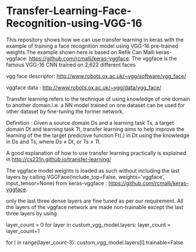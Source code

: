 # Transfer-Learning-Face-Recognition-using-VGG-16
This repository shows how we can use transfer learning in keras with the example of training a face recognition model using VGG-16 pre-trained weights.The example shown here is based on Refik Can Malli keras-vggface: https://github.com/rcmalli/keras-vggface.
The vggface is the famous VGG-16 CNN trained on 2,622 different faces 

vgg face descriptor: http://www.robots.ox.ac.uk/~vgg/software/vgg_face/

vggface data : http://www.robots.ox.ac.uk/~vgg/data/vgg_face/

Transfer learning refers to the technique of using knowledge of one domain to another domain.i.e. a NN model trained on one dataset can be used for other dataset by fine-tuning the former network.

Definition : Given a source domain Ds and a learning task Ts, a target domain Dt and learning task Tt, transfer learning aims to help improve the learning of the the target predictive function Ft(.) in Dt using the knowledge in Ds and Ts, where Ds ≠ Dt, or Ts ≠ Tt.

A good explanation of how to use transfer learning practically is explained in http://cs231n.github.io/transfer-learning/

The vggface model weights is loaded as such without including the last layers by calling VGGFace(include_top=False, weights='vggface',
          input_tensor=None) from keras-vggface : https://github.com/rcmalli/keras-vggface.
          
only the last three dense layers are fine tuned as per our requirement. All the layers of the vggface network are made non-trainable except the last three layers  by using 

layer_count = 0
for layer in custom_vgg_model.layers:
    layer_count = layer_count+1
				
for l in range(layer_count-3):
	custom_vgg_model.layers[l].trainable=False
  
 
